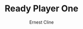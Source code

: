 ---
title: "Ready Player One"
author: "Ernest Cline"
amazon: "https://www.amazon.com/Ready-Player-One-Ernest-Cline/dp/0307887448"
published: "2012"
read: "August, 2018"
ISBN: "9780307887443"
---